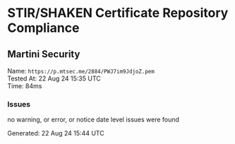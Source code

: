 # STIR/SHAKEN Certificate Repository Compliance

## Martini Security

Name: `https://p.mtsec.me/2884/PWJ7im9JdjoZ.pem`\
Tested At: 22 Aug 24 15:35 UTC\
Time: 84ms

### Issues

no warning, or error, or notice date level issues were found

Generated: 22 Aug 24 15:44 UTC
